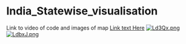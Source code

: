 # India_Statewise_visualisation

Link to video of code and images of map
[Link text Here](https://drive.google.com/drive/folders/1ZRaeM_1ZXoOSyHF1izp2CQ0ux4DEO7iz?usp=sharing)
[![Ld3Qx.png](https://i.im.ge/2021/07/31/Ld3Qx.png)](https://im.ge/i/Ld3Qx)
[![LdbxJ.png](https://i.im.ge/2021/07/31/LdbxJ.png)](https://im.ge/i/LdbxJ)
